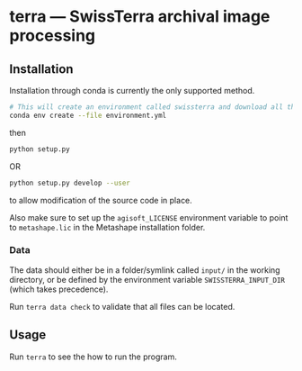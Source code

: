 # terra — SwissTerra archival image processing

## Installation
Installation through conda is currently the only supported method.

```bash
# This will create an environment called swissterra and download all the packages
conda env create --file environment.yml
```
then
```bash
python setup.py 
```
OR
```bash
python setup.py develop --user
```
to allow modification of the source code in place.

Also make sure to set up the `agisoft_LICENSE` environment variable to point to `metashape.lic` in the Metashape installation folder.

### Data
The data should either be in a folder/symlink called `input/` in the working directory, or be defined by the environment variable `SWISSTERRA_INPUT_DIR` (which takes precedence).

Run `terra data check` to validate that all files can be located.

## Usage
Run `terra` to see the how to run the program.
